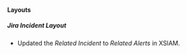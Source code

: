 
#### Layouts
##### Jira Incident Layout
- Updated the *Related Incident* to *Related Alerts* in XSIAM.
